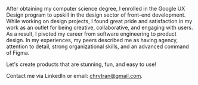 After obtaining my computer science degree, I enrolled in the Google UX Design program to upskill in the design sector of front-end development. While working on design projects, I found great pride and satisfaction in my work as an outlet for being creative, collaborative, and engaging with users. As a result, I pivoted my career from software engineering to product design. In my experiences, my peers described me as having agency, attention to detail, strong organizational skills, and an advanced command of Figma.

Let's create products that are stunning, fun, and easy to use!

Contact me via LinkedIn or email: chrvtran@gmail.com.
